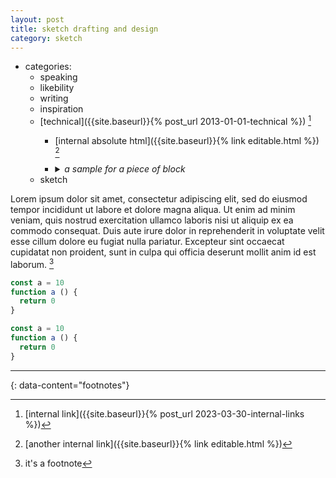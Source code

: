 ```yaml
---
layout: post
title: sketch drafting and design
category: sketch
---
```


- categories:
  - speaking
  - likebility
  - writing
  - inspiration
  - [technical]({{site.baseurl}}{% post_url 2013-01-01-technical %}) [^1]
    - [internal absolute html]({{site.baseurl}}{% link editable.html %}) [^2]
    - <details markdown="block">
      <summary><i>a sample for a piece of block</i></summary>

      ```
      <details markdown="block">
      <summary><i>...</i></summary>

      </details>
      ```
      </details>
  - sketch

Lorem ipsum dolor sit amet, consectetur adipiscing elit, sed do eiusmod tempor incididunt ut labore et dolore magna aliqua. Ut enim ad minim veniam, quis nostrud exercitation ullamco laboris nisi ut aliquip ex ea commodo consequat. Duis aute irure dolor in reprehenderit in voluptate velit esse cillum dolore eu fugiat nulla pariatur. Excepteur sint occaecat cupidatat non proident, sunt in culpa qui officia deserunt mollit anim id est laborum. [^3]

```js
const a = 10
function a () {
  return 0
}
```

```javascript
const a = 10
function a () {
  return 0
}
```

---
{: data-content="footnotes"}

[^1]: [internal link]({{site.baseurl}}{% post_url 2023-03-30-internal-links %})
[^2]: [another internal link]({{site.baseurl}}{% link editable.html %})
[^3]: it's a footnote
